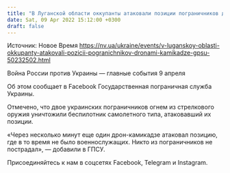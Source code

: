 ```yaml
---
title: "В Луганской области оккупанты атаковали позиции пограничников дронами-камикадзе — ГПСУ"
date: Sat, 09 Apr 2022 15:12:00 +0300
draft: false
---
```

Источник: Новое Время https://nv.ua/ukraine/events/v-luganskoy-oblasti-okkupanty-atakovali-pozicii-pogranichnikov-dronami-kamikadze-gpsu-50232502.html


Война России против Украины — главные события 9 апреля

Об этом сообщает в Facebook Государственная пограничная служба Украины.

 Отмечено, что двое украинских пограничников огнем из стрелкового оружия уничтожили беспилотник самолетного типа, атаковавший их позиции.

 «Через несколько минут еще один дрон-камикадзе атаковал позицию, где в то время не было военнослужащих. Никто из пограничников не пострадал», — добавили в ГПСУ.

Присоединяйтесь к нам в соцсетях Facebook, Telegram и Instagram.
